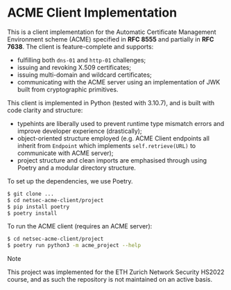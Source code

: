 # ACME Client Implementation

This is a client implementation for the Automatic Certificate Management Environment scheme (ACME) specified in **RFC 8555** and partially in **RFC 7638**. The client is feature-complete and supports:
- fulfilling both `dns-01` and `http-01` challenges;
- issuing and revoking X.509 certificates;
- issuing multi-domain and wildcard certificates;
- communicating with the ACME server using an implementation of JWK built from cryptographic primitives.

This client is implemented in Python (tested with 3.10.7), and is built with code clarity and structure:
- typehints are liberally used to prevent runtime type mismatch errors and improve developer experience (drastically);
- object-oriented structure employed (e.g. ACME Client endpoints all inherit from `Endpoint` which implements `self.retrieve(URL)` to communicate with ACME server);
- project structure and clean imports are emphasised through using Poetry and a modular directory structure.

To set up the dependencies, we use Poetry.
```sh
$ git clone ...
$ cd netsec-acme-client/project
$ pip install poetry
$ poetry install
```

To run the ACME client (requires an ACME server):
```sh
$ cd netsec-acme-client/project
$ poetry run python3 -m acme_project --help
```

> [!NOTE]  
> This project was implemented for the ETH Zurich Network Security HS2022 course, and as such the repository is not maintained on an active basis.
